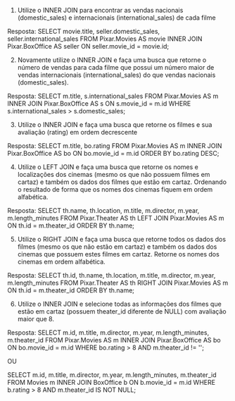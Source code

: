 1. Utilize o INNER JOIN para encontrar as vendas nacionais (domestic_sales) e internacionais (international_sales) de cada filme

Resposta:
SELECT movie.title, seller.domestic_sales, seller.international_sales FROM Pixar.Movies AS movie
INNER JOIN Pixar.BoxOffice AS seller ON seller.movie_id = movie.id;

2. Novamente utilize o INNER JOIN e faça uma busca que retorne o número de vendas para cada filme que possui um número maior de vendas internacionais (international_sales) do que vendas nacionais (domestic_sales).

Resposta:
SELECT m.title, s.international_sales FROM Pixar.Movies AS m
INNER JOIN Pixar.BoxOffice AS s ON s.movie_id = m.id
WHERE s.international_sales > s.domestic_sales;

3. Utilize o INNER JOIN e faça uma busca que retorne os filmes e sua avaliação (rating) em ordem decrescente

Resposta:
SELECT m.title, bo.rating FROM Pixar.Movies AS m
INNER JOIN Pixar.BoxOffice AS bo ON bo.movie_id = m.id
ORDER BY bo.rating DESC;

4. Utilize o LEFT JOIN e faça uma busca que retorne os nomes e localizações dos cinemas (mesmo os que não possuem filmes em cartaz) e também os dados dos filmes que estão em cartaz. Ordenando o resultado de forma que os nomes dos cinemas fiquem em ordem alfabética.

Resposta:
SELECT th.name, th.location, m.title, m.director, m.year, m.length_minutes FROM Pixar.Theater AS th
LEFT JOIN Pixar.Movies AS m ON th.id = m.theater_id
ORDER BY th.name;

5. Utilize o RIGHT JOIN e faça uma busca que retorne todos os dados dos filmes (mesmo os que não estão em cartaz) e também os dados dos cinemas que possuem estes filmes em cartaz. Retorne os nomes dos cinemas em ordem alfabética.

Resposta:
SELECT th.id, th.name, th.location, m.title, m.director, m.year, m.length_minutes FROM Pixar.Theater AS th
RIGHT JOIN Pixar.Movies AS m ON th.id = m.theater_id
ORDER BY th.name;

6. Utilize o INNER JOIN e selecione todas as informações dos filmes que estão em cartaz (possuem theater_id diferente de NULL) com avaliação maior que 8.

Resposta:
SELECT m.id, m.title, m.director, m.year, m.length_minutes, m.theater_id
FROM Pixar.Movies AS m
INNER JOIN Pixar.BoxOffice AS bo
ON bo.movie_id = m.id
WHERE bo.rating > 8 AND m.theater_id != '';

OU

SELECT m.id, m.title, m.director, m.year, m.length_minutes, m.theater_id FROM Movies m
INNER JOIN BoxOffice b ON b.movie_id = m.id
WHERE b.rating > 8 AND m.theater_id IS NOT NULL;
